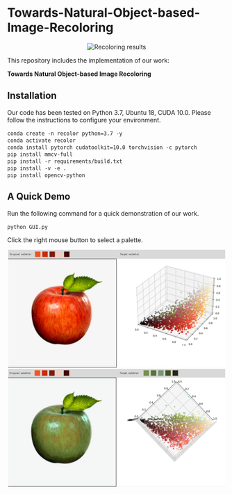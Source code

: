 # Towards-Natural-Object-based-Image-Recoloring
<p align="center">
  <img src="multi_recolor.png" width="800" title="Recoloring results"/>
</p>
This repository includes the implementation of our work: 

**Towards Natural Object-based Image Recoloring**

## Installation
Our code has been tested on Python 3.7, Ubuntu 18, CUDA 10.0. Please follow the instructions to configure your environment.

    conda create -n recolor python=3.7 -y
    conda activate recolor
    conda install pytorch cudatoolkit=10.0 torchvision -c pytorch
    pip install mmcv-full
    pip install -r requirements/build.txt
    pip install -v -e . 
    pip install opencv-python

## A Quick Demo
Run the following command for a quick demonstration of our work.

    python GUI.py
    
Click the right mouse button to select a palette.

<p align="center">
  <img src="before.png" width="500" title="Demo"/>
  <img src="after.png" width="500" title="Demo"/>
</p>
